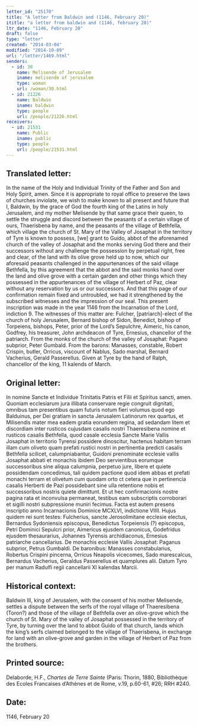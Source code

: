```yaml
---
letter_id: "25170"
title: "A letter from Baldwin and (1146, February 20)"
ititle: "a letter from baldwin and (1146, february 20)"
ltr_date: "1146, February 20"
draft: false
type: "letter"
created: "2014-03-04"
modified: "2014-10-09"
url: "/letter/1469.html"
senders:
  - id: 30
    name: Melisende of Jerusalem
    iname: melisende of jerusalem
    type: woman
    url: /woman/30.html
  - id: 21226
    name: Baldwin
    iname: baldwin
    type: people
    url: /people/21226.html
receivers:
  - id: 21531
    name: Public
    iname: public
    type: people
    url: /people/21531.html
---
```

<h2> Translated letter:</h2>In the name of the Holy and Individual Trinity of the Father and Son and Holy Spirit, amen.  Since it is appropriate to royal office to preserve the laws of churches inviolate, we wish to make known to all present and future that I, Baldwin, by the grace of God the fourth king of the Latins in holy Jerusalem, and my mother Melisende by that same grace their queen, to settle the struggle and discord between the peasants of a certain village of ours, Thaerisbena by name, and the peasants of the village of Bethfella, which village the church of St. Mary of the Valley of Josaphat in the territory of Tyre is known to possess, [we] grant to Guido, abbot of the aforenamed church of the valley of Josaphat and the monks serving God there and their successors without any challenge the possession by perpetual right, free and clear, of the land with its olive grove held up to now, which our aforesaid peasants challenged in the appurtenances of the said village Bethfella, by this agreement that the abbot and the said monks hand over the land and olive grove with a certain garden and other things which they possessed in the appurtenances of the village of Herbert of Paz, clear without any reservation by us or our successors.   And that this page of our confirmation remain fixed and untroubled, we had it strengthened by the subscribed witnesses and the impression of our seal.  This present inscription was made in the year 1146 from the Incarnation of the Lord, indiction 9.  The witnesses of this matter are:  Fulcher, [patriarch]-elect of the church of holy Jerusalem, Bernard bishop of Sidon, Benedict, bishop of Torpeiens, bishops, Peter, prior of the Lord’s Sepulchre, Aimeric, his canon, Godfrey, his treasurer, John archdeacon of Tyre, Ernesius, chancellor of the patriarch.  From the monks of the church of the valley of Josaphat:  Pagano subprior, Peter Gumbald.  From the barons:  Manasses, constable, Robert Crispin, butler, Orricus, viscount of Nablus, Sado marshal, Bernard Vacherius, Gerald Passerellus.  Given at Tyre by the hand of Ralph, chancellor of the king, 11 kalends of March.
<h2 class="mt-4"> Original letter:</h2>In nomine Sancte et Individue Trinitatis Patris et Filii et Spiritus sancti, amen. Quoniam ecclesiarum jura illibata conservare regie congruit dignitati, omnibus tam presentibus quam futuris notum fieri volumus quod ego Balduinus, per Dei gratiam in sancta Jerusalem Latinorum rex quartus, et Milisendis mater mea eadem gratia eorundem regina, ad sedandam litem et discordiam inter rusticos cujusdam casalis nostri Thaeresibena nomine et rusticos casalis Bethfella, quod casale ecclesia Sancte Marie Vallis Josaphat in territorio Tyrensi possidere dinoscitur, hactenus habitam terram illam cum oliveto quam prefati rustici nostri in pertinentia predicti casalis Bethfella scilicet, calumpniabantur, Guidoni prenominate ecclesie vallis Josaphat abbati et monachis ibidem Deo servientibus eorumque successoribus sine aliqua calumpnia, perpetuo jure, libere et quiete possidendam concedimus, tali quidem pactione quod idem abbas et prefati monachi terram et olivetum cum quodam orto ct cetera que in pertinencia casalis Herberti de Pazi possidebant sine ulla retentione nobis et successoribus nostris quiete dimittunt. Et ut hec confirmacionis nostre pagina rata et inconvulsa permaneat, testibus eam subscriptis corroborari et sigilli nostri subpressione muniri fecimus. Facta est autem presens inscriptio anno Incarnacionis Dominice MCXLVI, indictione VIIII. Hujus quidem rei sunt testes:  Fulcherius, sancte Jerosolimitane ecclesie electus, Bernardus Sydoniensis episcopus, Benedictus Torpeiensis (?) episcopus, Petri Dominici Sepulcri prior, Aimericus ejusdem canonicus, Godefridus ejusdem thesaurarius, Johannes Tyrensis archidiaconus, Ernesius patriarche cancellarius. De monachis ecclesie Vallis Josaphat: Paganus subprior, Petrus Gumbaldi. De baronibus: Manasses constabularius, Robertus Crispini pincerna, Orricus Neapolis vicecomes, Sado marescalcus, Bernardus Vacherius, Geraldus Passerellus et quamplures alii. Datum Tyro per manum Radulfi regii cancellarii XI kalendas Marcii. 


<h2 class="mt-4"> Historical context:</h2>Baldwin III, king of Jerusalem, with the consent of his mother Melisende, settles a dispute between the serfs of the royal village of Thaeresibena (Toron?) and those of  the village of Bethfella  over an olive-grove which the church of St. Mary of the valley of Josaphat possessed in the territory of Tyre, by turning over the land to abbot Guido of that church, lands which the king’s serfs claimed belonged to the village of Thaerisbena,  in exchange for land with an olive-grove and garden in the village of Herbert of Paz from the brothers.
<h2 class="mt-4"> Printed source:</h2><p>Delaborde, H.F., <em>Chartes de Terre Sainte</em> (Paris: Thorin, 1880, Bibliothèque des Ecoles Francaises d’Athènes et de Rome, v.19, p.60-61, #26; RRH #240.</p><h2 class="mt-4"> Date:</h2>1146, February 20